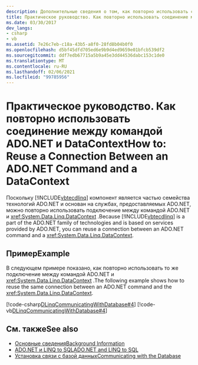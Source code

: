 ```yaml
---
description: Дополнительные сведения о том, как повторно использовать соединение между командой ADO.NET и DataContext.
title: Практическое руководство. Как повторно использовать соединение между командой ADO.NET и DataContext
ms.date: 03/30/2017
dev_langs:
- csharp
- vb
ms.assetid: 7e26c7eb-c18a-43b5-a8f0-28fd8b04b0f0
ms.openlocfilehash: d5bf45dfd705ed6e9b9d4ed9659e01bfcb539df2
ms.sourcegitcommit: ddf7edb67715a5b9a45e3dd44536dabc153c1de0
ms.translationtype: MT
ms.contentlocale: ru-RU
ms.lasthandoff: 02/06/2021
ms.locfileid: "99785956"
---
```

# <a name="how-to-reuse-a-connection-between-an-adonet-command-and-a-datacontext"></a><span data-ttu-id="ca512-103">Практическое руководство. Как повторно использовать соединение между командой ADO.NET и DataContext</span><span class="sxs-lookup"><span data-stu-id="ca512-103">How to: Reuse a Connection Between an ADO.NET Command and a DataContext</span></span>

<span data-ttu-id="ca512-104">Поскольку [!INCLUDE[vbtecdlinq](../../../../../../includes/vbtecdlinq-md.md)] компонент является частью семейства технологий ADO.NET и основан на службах, предоставляемых ADO.NET, можно повторно использовать подключение между командой ADO.NET и <xref:System.Data.Linq.DataContext> .</span><span class="sxs-lookup"><span data-stu-id="ca512-104">Because [!INCLUDE[vbtecdlinq](../../../../../../includes/vbtecdlinq-md.md)] is a part of the ADO.NET family of technologies and is based on services provided by ADO.NET, you can reuse a connection between an ADO.NET command and a <xref:System.Data.Linq.DataContext>.</span></span>  
  
## <a name="example"></a><span data-ttu-id="ca512-105">Пример</span><span class="sxs-lookup"><span data-stu-id="ca512-105">Example</span></span>  

 <span data-ttu-id="ca512-106">В следующем примере показано, как повторно использовать то же подключение между командой ADO.NET и <xref:System.Data.Linq.DataContext> .</span><span class="sxs-lookup"><span data-stu-id="ca512-106">The following example shows how to reuse the same connection between an ADO.NET command and the <xref:System.Data.Linq.DataContext>.</span></span>  
  
 [!code-csharp[DLinqCommunicatingWithDatabase#4](../../../../../../samples/snippets/csharp/VS_Snippets_Data/DLinqCommunicatingWithDatabase/cs/Program.cs#4)]
 [!code-vb[DLinqCommunicatingWithDatabase#4](../../../../../../samples/snippets/visualbasic/VS_Snippets_Data/DLinqCommunicatingWithDatabase/vb/Module1.vb#4)]  
  
## <a name="see-also"></a><span data-ttu-id="ca512-107">См. также</span><span class="sxs-lookup"><span data-stu-id="ca512-107">See also</span></span>

- [<span data-ttu-id="ca512-108">Основные сведения</span><span class="sxs-lookup"><span data-stu-id="ca512-108">Background Information</span></span>](background-information.md)
- [<span data-ttu-id="ca512-109">ADO.NET и LINQ to SQL</span><span class="sxs-lookup"><span data-stu-id="ca512-109">ADO.NET and LINQ to SQL</span></span>](ado-net-and-linq-to-sql.md)
- [<span data-ttu-id="ca512-110">Установка связи с базой данных</span><span class="sxs-lookup"><span data-stu-id="ca512-110">Communicating with the Database</span></span>](communicating-with-the-database.md)
